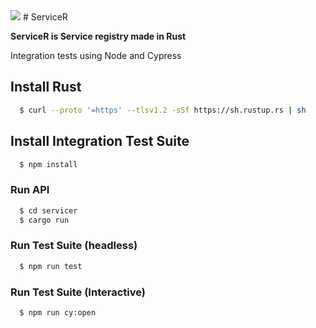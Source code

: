 <img src="https://upload.wikimedia.org/wikipedia/commons/thumb/d/d5/Rust_programming_language_black_logo.svg/144px-Rust_programming_language_black_logo.svg.png" />
# ServiceR

**ServiceR is Service registry made in Rust**

Integration tests using Node and Cypress


## Install Rust

```bash
  $ curl --proto '=https' --tlsv1.2 -sSf https://sh.rustup.rs | sh
```

## Install Integration Test Suite 

```bash
  $ npm install
```

### Run API

```bash
  $ cd servicer
  $ cargo run
```

### Run Test Suite (headless)

```bash
  $ npm run test
```

### Run Test Suite (Interactive)

```bash
  $ npm run cy:open
```
